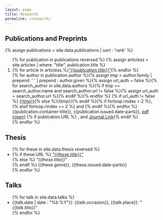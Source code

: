 ```yaml
---
layout: page
title: Research
permalink: /research/
---
```


## Publications and Preprints

{% assign publications = site.data.publications | sort : 'rank' %}

<ol reversed>
{% for publication in publications reversed %}
{% assign articless = site.articles | where: "title", publication.title %}
<li>
{% for article in articless %}<a href="{{article.url}}"><em>"{{publication.title}}"</em></a>{% endfor %}<br>
{% for author in publication.author %}{% assign tmp = author.family | prepend: ' ' | prepend : author.given %}{% assign url_auth = false %}{% for search_author in site.data.authors %}{% if tmp == search_author.name and search_author.url != false %}{% assign url_auth = search_author.url %}{% endif %}{% endfor %}
{% if url_auth != false %}
<a href="{{url_auth}}">{{tmp}}</a>{% else %}{{tmp}}{% endif %}{% if forloop.rindex > 2 %}, {% elsif forloop.rindex == 2 %} and {% endif %}{% endfor %}
<br>
{{publication.container-title}}, {{publication.issued.date-parts}},
<a href="{{publication.URL_Open}}" target="_blank"> pdf (open)</a>
{% if publication.URL %}
, and <a href="{{publication.URL}}" target="_blank">Journal Link</a>{% endif %}
</li>
{% endfor %}
</ol>

## Thesis
<ul>
{% for these in site.data.thesis reversed %}
<li>
{% if these.URL %}
<a href="{{these.URL}}" target="_blank"><em>"{{these.title}}"</em><br></a>
{% else %}
<em>"{{these.title}}"</em><br>
{% endif %}
{{these.genre}}, {{these.issued.date-parts}}
</li>
{% endfor %}
</ul>

## Talks

<ul>
{% for talk in site.data.talks %}
<li>
{{talk.date | date : "%b %Y"}}: {{talk.occasion}}, {{talk.place}}: <em>"{{talk.title}}"</em>
</li>
{% endfor %}
</ul>
